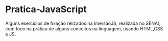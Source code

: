 # Pratica-JavaScript
Alguns exercícios de fixação relizados na ImersãoJS, realizada no SENAI, com foco na prática de alguns conceitos na linguagem, usando HTML,CSS e JS.

